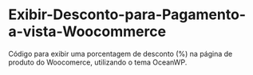 # Exibir-Desconto-para-Pagamento-a-vista-Woocommerce
Código para exibir uma porcentagem de desconto (%) na página de produto do Woocomerce, utilizando o tema OceanWP.
